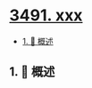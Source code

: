 # [3491. xxx](https://github.com/Tdahuyou/TNotes.leetcode/tree/main/notes/3491.%20xxx)

<!-- region:toc -->

- [1. 📝 概述](#1--概述)

<!-- endregion:toc -->

## 1. 📝 概述
